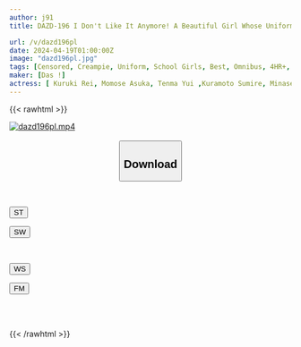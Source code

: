 ```yaml
---
author: j91
title: DAZD-196 I Don't Like It Anymore! A Beautiful Girl Whose Uniform Is Disorganized Gets A Lot Of Thick Semen On Her Immature Crack, And Her Youth Collapses! Creampie Rape 4 Hours BEST Where You Fall Into Pleasure For The First Time

url: /v/dazd196pl
date: 2024-04-19T01:00:00Z
image: "dazd196pl.jpg"
tags: [Censored, Creampie, Uniform, School Girls, Best, Omnibus, 4HR+, Slender	]
maker: [Das !]
actress: [ Kuruki Rei, Momose Asuka, Tenma Yui ,Kuramoto Sumire, Minase Akari, Ayase Kokoro ]
---
```



{{< rawhtml >}}

<div class="video" data-videoid="VWL9xokWVrUK7Qg">
    <a href="javascript:;">
        <img src="/v/dazd196pl/dazd196pl.jpg" width="WIDTH" height="HEIGHT" alt="dazd196pl.mp4" loading="lazy">
    </a>
</div>

<script type="text/javascript" src="https://j91.asia/asset/on-demand-st.js"></script>

<br>
  <link rel="stylesheet" href="https://j91.asia/asset/bs5.css">
  
  <center>
  <button class="btn btn-primary" type="button" data-bs-toggle="collapse" data-bs-target=".multi-collapse" aria-expanded="false" aria-controls="multiCollapseExample1 multiCollapseExample2"><h2>Download</h2></button></center>
</p>
<div class="row">
  <div class="col">
    <div class="collapse multi-collapse" id="multiCollapseExample1">
      <div class="card card-body">
	      	      <br>
<div class="buttons">  
<p><a href="https://streamtape.to/v/VWL9xokWVrUK7Qg" target="_blank"><button class="btn-hover color-3"><i class="fa fa-download"></i> ST</button></a></p>
<p><a href="https://asnwish.com/otddkmma7bzk" target="_blank"><button class="btn-hover color-2"><i class="fa fa-download"></i> SW</button></a></p></div>
    </div>
  </div>
</div>
  <div class="col">
    <div class="collapse multi-collapse" id="multiCollapseExample2">
      <div class="card card-body">
	      <br>
<div class="buttons">
<p><a href="javascript:;"><button class="btn-hover color-9"><i class="fa fa-download"></i> WS</button></a></p>
<p><a href="javascript:;"><button class="btn-hover color-8"><i class="fa fa-download"></i> FM</button></a></p></div>
<br><br>
      </div>
    </div>
  </div>
</div>

{{< /rawhtml >}}